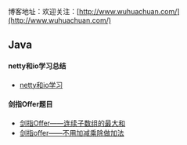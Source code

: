 博客地址：欢迎关注：[http://www.wuhuachuan.com/](http://www.wuhuachuan.com/)


## Java

#### netty和io学习总结
- [netty和io学习](https://github.com/lkj41110/netty_dome)

#### 剑指Offer题目
- [剑指Offer——连续子数组的最大和](http://blog.csdn.net/qq_25673113/article/details/56010250)
- [剑指offer——不用加减乘除做加法](http://blog.csdn.net/qq_25673113/article/details/55827677)
